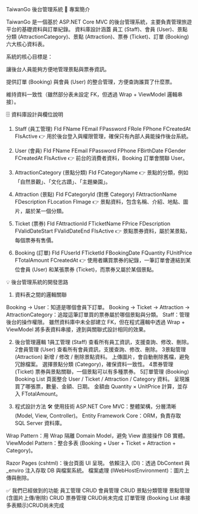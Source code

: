 TaiwanGo 後台管理系統
📌 專案簡介

TaiwanGo 是一個基於 ASP.NET Core MVC 的後台管理系統，主要負責管理旅遊平台的基礎資料與訂單紀錄。
資料庫設計涵蓋 員工 (Staff)、會員 (User)、景點分類 (AttractionCategory)、景點 (Attraction)、票券 (Ticket)、訂單 (Booking) 六大核心資料表。

系統的核心目標是：

讓後台人員能夠方便地管理景點與票券資訊。

提供訂單 (Booking) 與會員 (User) 的整合管理，方便查詢誰買了什麼票。

維持資料一致性（雖然部分表未設定 FK，但透過 Wrap + ViewModel 邏輯串接）。

🗄 資料庫設計與欄位說明
1. Staff (員工管理)
FId
FName
FEmail
FPassword
FRole
FPhone
FCreatedAt
FIsActive
👉 用於後台登入與權限管理，確保只有內部人員能操作後台系統。

2. User (會員)
FId
FName
FEmail
FPassword
FPhone
FBirthDate
FGender
FCreatedAt
FIsActive
👉 前台的消費者資料，Booking 訂單會關聯 User。

3. AttractionCategory (景點分類)
FId
FCategoryName
👉 景點的分類，例如「自然景觀」、「文化古蹟」、「主題樂園」。

4. Attraction (景點)
FId
FCategoryId (對應 Category)
FAttractionName
FDescription
FLocation
FImage
👉 景點資料，包含名稱、介紹、地點、圖片，屬於某一個分類。

5. Ticket (票券)
FId
FAttractionId
FTicketName
FPrice
FDescription
FValidDateStart
FValidDateEnd
FIsActive
👉 景點票券資料，屬於某景點，每個票券有售價。

6. Booking (訂單)
FId
FUserId
FTicketId
FBookingDate
FQuantity
FUnitPrice
FTotalAmount
FCreatedAt
👉 使用者購買票券的紀錄，一筆訂單會連結到某位會員 (User) 和某張票券 (Ticket)，而票券又屬於某個景點。

💡 後台管理系統的開發思路
1. 資料表之間的邏輯關聯

Booking → User：知道是哪個會員下訂單。
Booking → Ticket → Attraction → AttractionCategory：追蹤這筆訂單買的票券屬於哪個景點與分類。
Staff：管理後台的操作權限。
雖然資料庫中未全部建立 FK，但在程式邏輯中透過 Wrap + ViewModel 將多表資料串接，達到與關聯式設計相同的效果。

2. 後台管理邏輯
1員工管理 (Staff)
查看所有員工資訊，支援查詢、修改、刪除。
2會員管理 (User)
查看所有會員資訊，支援查詢、修改、刪除。
3景點管理 (Attraction)
新增 / 修改 / 刪除景點資料。
上傳圖片，會自動刪除舊檔，避免冗餘檔案。
選擇景點分類 (Category)，確保資料一致性。
4票券管理 (Ticket)
票券與景點關聯，一個景點可以有多種票券。
5訂單管理 (Booking)
Booking List 頁面整合 User / Ticket / Attraction / Category 資料。
呈現誰買了哪張票，數量、金額、日期。
金額由 Quantity × UnitPrice 計算，並存入 FTotalAmount。

4. 程式設計方法
🛠 使用技術
ASP.NET Core MVC：整體架構，分層清晰 (Model, View, Controller)。
Entity Framework Core：ORM，負責存取 SQL Server 資料庫。

Wrap Pattern：用 Wrap 隔離 Domain Model，避免 View 直接操作 DB 實體。
ViewModel Pattern：整合多表 (Booking + User + Ticket + Attraction + Category)。

Razor Pages (cshtml)：後台頁面 UI 呈現。
依賴注入 (DI)：透過 DbContext 與 _enviro 注入存取 DB 與檔案系統。
檔案處理 (IWebHostEnvironment)：圖片上傳與刪除。

✅ 我們已經做到的功能
員工管理 CRUD
會員管理 CRUD
景點分類管理
景點管理 (含圖片上傳/刪除) CRUD
票券管理 CRUD尚未完成
訂單管理 (Booking List 串接多表顯示)CRUD尚未完成
